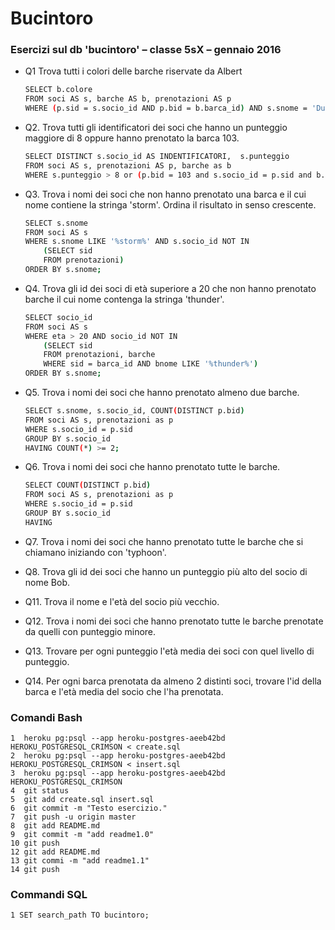 # Bucintoro

### Esercizi sul db 'bucintoro' – classe 5sX – gennaio 2016
    
* Q1 Trova tutti i colori delle barche riservate da Albert
  	```sh
	SELECT b.colore 
	FROM soci AS s, barche AS b, prenotazioni AS p 
	WHERE (p.sid = s.socio_id AND p.bid = b.barca_id) AND s.snome = 'Dustin'; 
	```
    
* Q2. Trova tutti gli identificatori dei soci che hanno un punteggio maggiore 
      di 8 oppure hanno prenotato la barca 103.
	```sh
	SELECT DISTINCT s.socio_id AS INDENTIFICATORI,  s.punteggio  
	FROM soci AS s, prenotazioni AS p, barche as b
	WHERE s.punteggio > 8 or (p.bid = 103 and s.socio_id = p.sid and b.barca_id = p.bid);
	```
    
* Q3. Trova i nomi dei soci che non hanno prenotato una barca e il cui nome 
      contiene la stringa 'storm'. Ordina il risultato in senso crescente.
	```sh
	SELECT s.snome
	FROM soci AS s
	WHERE s.snome LIKE '%storm%' AND s.socio_id NOT IN
    	(SELECT sid 
    	FROM prenotazioni)
    ORDER BY s.snome;
	```
* Q4. Trova gli id dei soci di età superiore a 20 che non hanno prenotato 
      barche il cui nome contenga la stringa 'thunder'.
    ```sh
	SELECT socio_id
	FROM soci AS s
	WHERE eta > 20 AND socio_id NOT IN
        (SELECT sid 
    	FROM prenotazioni, barche
    	WHERE sid = barca_id AND bnome LIKE '%thunder%')
    ORDER BY s.snome;
	```
* Q5. Trova i nomi dei soci che hanno prenotato almeno due barche.
     ```sh
	SELECT s.snome, s.socio_id, COUNT(DISTINCT p.bid)
    FROM soci AS s, prenotazioni as p
    WHERE s.socio_id = p.sid 
    GROUP BY s.socio_id
    HAVING COUNT(*) >= 2;
	```    

* Q6. Trova i nomi dei soci che hanno prenotato tutte le barche.
    ```sh
    SELECT COUNT(DISTINCT p.bid)
    FROM soci AS s, prenotazioni as p
    WHERE s.socio_id = p.sid
    GROUP BY s.socio_id
    HAVING 
	```

* Q7. Trova i nomi dei soci che hanno prenotato tutte le barche che si chiamano iniziando con 'typhoon'.
* Q8. Trova gli id dei soci che hanno un punteggio più alto del socio di nome Bob.
* Q11. Trova il nome e l'età del socio più vecchio.
* Q12. Trova i nomi dei soci che hanno prenotato tutte le barche prenotate da quelli con punteggio minore.
* Q13. Trovare per ogni punteggio l'età media dei soci con quel livello di punteggio.
* Q14. Per ogni barca prenotata da almeno 2 distinti soci, trovare l'id della barca e l'età media del socio che l'ha prenotata.
    
### Comandi Bash

    1  heroku pg:psql --app heroku-postgres-aeeb42bd HEROKU_POSTGRESQL_CRIMSON < create.sql 
    2  heroku pg:psql --app heroku-postgres-aeeb42bd HEROKU_POSTGRESQL_CRIMSON < insert.sql 
    3  heroku pg:psql --app heroku-postgres-aeeb42bd HEROKU_POSTGRESQL_CRIMSON
    4  git status
    5  git add create.sql insert.sql 
    6  git commit -m "Testo esercizio."   
    7  git push -u origin master
    8  git add README.md 
    9  git commit -m "add readme1.0" 
    10 git push
    12 git add README.md
    13 git commi -m "add readme1.1"
    14 git push

### Commandi SQL
    
    1 SET search_path TO bucintoro;
